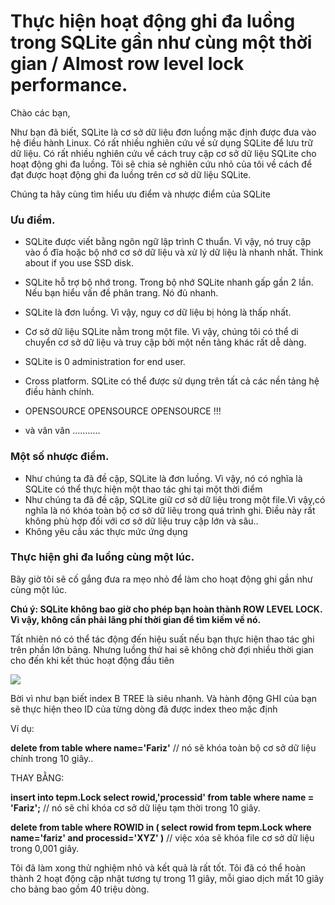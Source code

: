 # Thực hiện hoạt động ghi đa luồng trong SQLite gần như cùng một thời gian / Almost row level lock performance.

Chào các bạn,

Như bạn đã biết, SQLite là cơ sở dữ liệu đơn luồng mặc định được đưa vào hệ điều hành Linux. Có rất nhiều nghiên cứu về sử dụng SQLite để lưu trữ dữ liệu. Có rất nhiều nghiên cứu về cách truy cập cơ sở dữ liệu SQLite cho hoạt động ghi đa luồng. Tôi sẽ chia sẻ nghiên cứu nhỏ của tôi về cách để đạt được hoạt động ghi đa luồng trên cơ sở dữ liệu SQLite.

Chúng ta hãy cùng tìm hiểu ưu điểm và nhược điểm của SQLite
### Ưu điểm.
- SQLite được viết bằng ngôn ngữ lập trình C thuẩn. Vì vậy, nó truy cập vào ổ đĩa hoặc bộ nhớ cơ sở dữ liệu và xử lý dữ liệu là nhanh nhất. Think about if you use SSD disk. 

- SQLite hỗ trợ bộ nhớ trong. Trong bộ nhớ SQLite nhanh gấp gần 2 lần. Nếu bạn hiểu vấn đề phân trang. Nó đủ nhanh.

- SQLite là đơn luồng. Vì vậy, nguy cơ dữ liệu bị hỏng là thấp nhất.

- Cơ sở dữ liệu SQLite nằm trong một file. Vì vậy, chúng tôi có thể di chuyển cơ sở dữ liệu và truy cập bởi một nền tảng khác rất dễ dàng. 

- SQLite is 0 administration for end user. 

- Cross platform. SQLite có thể được sử dụng trên tất cả các nền tảng hệ điều hành chính. 

- OPENSOURCE OPENSOURCE OPENSOURCE !!!

- và vân vân ………..

### Một số nhược điểm.
- Như chúng ta đã đề cập, SQLite là đơn luồng. Vì vậy, nó có nghĩa là SQLite có thể thực hiện một thao tác ghi tại một thời điểm
- Như chúng ta đã đề cập, SQLite giữ cơ sở dữ liệu trong một file.Vì vậy,có nghĩa là nó khóa toàn bộ cơ sở dữ liêụ trong quá trình ghi. Điều này rất không phù hợp đối với cơ sở dữ liệu truy cập lớn và sâu.. 
- Không yêu cầu xác thực mức ứng dụng
### Thực hiện ghi đa luồng cùng một lúc.
Bây giờ tôi sẽ cố gắng đưa ra mẹo nhỏ để làm cho hoạt động ghi gần như cùng một lúc.

**Chú ý: SQLite không bao giờ cho phép bạn hoàn thành ROW LEVEL LOCK. Vì vậy, không cần phải lãng phí thời gian để tìm kiếm về nó.**

Tất nhiên nó có thể tác động đến hiệu suất nếu bạn thực hiện thao tác ghi trên phần lớn bảng. Nhưng luồng thứ hai sẽ không chờ đợi nhiều thời gian cho đến khi kết thúc hoạt động đầu tiên

![](https://media.licdn.com/dms/image/C5612AQFU1Qb1s5ET0w/article-inline_image-shrink_1000_1488/0?e=2128896000&v=beta&t=l4oDD044Ifz5bnf_9Z0mLqE8H10w5nIFL0AOojqQAw0)

Bời vì như bạn biết index B TREE là siêu nhanh. Và hành động GHI của bạn sẽ thực hiện theo ID của từng dòng đã được index theo mặc định

Ví dụ:

**delete from table where name='Fariz'** // nó sẽ khóa toàn bộ cơ sở dữ liệu chính trong 10 giây..

THAY BẰNG:

**insert into tepm.Lock select rowid,'processid' from table where name = 'Fariz';** // nó sẽ chỉ khóa cơ sở dữ liệu tạm thời trong 10 giây.

**delete from table where ROWID in ( select rowid from tepm.Lock where name='fariz' and processid='XYZ' )** // việc xóa sẽ khóa file cơ sở dữ liệu trong 0,001 giây.

Tôi đã làm xong thử nghiệm nhỏ và kết quả là rất tốt. Tôi đã có thể hoàn thành 2 hoạt động cập nhật tương tự trong 11 giây, mỗi giao dịch mất 10 giây cho bảng bao gồm 40 triệu dòng.
